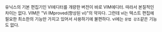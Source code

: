 유닉스의 기본 편집기인 VI에디터를 개량한 버전이 바로 VIM에디터.
따라서 본질적인 차이는 없다. 
VIM은 "Vi IMproved(향상된 vi)"의 약자다.
그런데 vi는 텍스트 편집에 필요한 최소한의 기능만 가지고 있어서 사용하기에 불편하다. vi에는 `문법 강조`같은 기능도 없다.  
